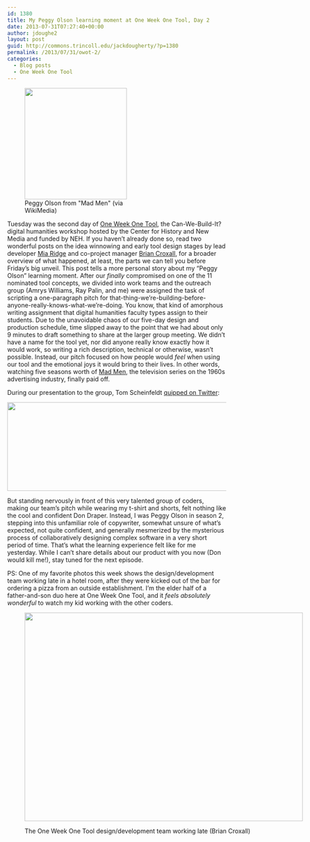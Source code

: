 ```yaml
---
id: 1380
title: My Peggy Olson learning moment at One Week One Tool, Day 2
date: 2013-07-31T07:27:40+00:00
author: jdoughe2
layout: post
guid: http://commons.trincoll.edu/jackdougherty/?p=1380
permalink: /2013/07/31/owot-2/
categories:
  - Blog posts
  - One Week One Tool
---
```

<figure style="width: 235px" class="wp-caption alignright"><img class=" " src="http://upload.wikimedia.org/wikipedia/en/3/36/Peggy_Olson_Wiki.jpg" alt="" width="235" height="256" /><figcaption class="wp-caption-text">Peggy Olson from "Mad Men" (via WikiMedia)</figcaption></figure> 

Tuesday was the second day of <a href="http://oneweekonetool.org/" target="_blank">One Week One Tool</a>, the Can-We-Build-It? digital humanities workshop hosted by the Center for History and New Media and funded by NEH. If you haven&#8217;t already done so, read two wonderful posts on the idea winnowing and early tool design stages by lead developer <a href="http://t.co/5wIt25vF2v" target="_blank">Mia Ridge</a> and co-project manager <a href="http://t.co/nQLkA4rL3Y" target="_blank">Brian Croxall</a>, for a broader overview of what happened, at least, the parts we can tell you before Friday&#8217;s big unveil. This post tells a more personal story about my &#8220;Peggy Olson&#8221; learning moment. After our _finally_ compromised on one of the 11 nominated tool concepts, we divided into work teams and the outreach group (Amrys Williams, Ray Palin, and me) were assigned the task of scripting a one-paragraph pitch for that-thing-we&#8217;re-building-before-anyone-really-knows-what-we&#8217;re-doing. You know, that kind of amorphous writing assignment that digital humanities faculty types assign to their students. Due to the unavoidable chaos of our five-day design and production schedule, time slipped away to the point that we had about only 9 minutes to draft something to share at the larger group meeting. We didn&#8217;t have a name for the tool yet, nor did anyone really know exactly how it would work, so writing a rich description, technical or otherwise, wasn&#8217;t possible. Instead, our pitch focused on how people would _feel_ when using our tool and the emotional joys it would bring to their lives. In other words, watching five seasons worth of <a href="http://en.wikipedia.org/wiki/Mad_Men" target="_blank">Mad Men</a>, the television series on the 1960s advertising industry, finally paid off.

During our presentation to the group, Tom Scheinfeldt <a href="https://twitter.com/foundhistory/status/362320040755855360" target="_blank">quipped on Twitter</a>:

[<img class="aligncenter size-full wp-image-1386" src="http://localhost/wordpress/wp-content/uploads/2013/07/Twitter-foundhistory-DonDraper.jpg" alt="" width="521" height="204" srcset="http://localhost/wordpress/wp-content/uploads/2013/07/Twitter-foundhistory-DonDraper.jpg 521w, http://localhost/wordpress/wp-content/uploads/2013/07/Twitter-foundhistory-DonDraper-300x117.jpg 300w" sizes="(max-width: 521px) 100vw, 521px" />](https://twitter.com/foundhistory/status/362320040755855360)

But standing nervously in front of this very talented group of coders, making our team&#8217;s pitch while wearing my t-shirt and shorts, felt nothing like the cool and confident Don Draper. Instead, I was Peggy Olson in season 2, stepping into this unfamiliar role of copywriter, somewhat unsure of what&#8217;s expected, not quite confident, and generally mesmerized by the mysterious process of collaboratively designing complex software in a very short period of time. That&#8217;s what the learning experience felt like for me yesterday. While I can&#8217;t share details about our product with you now (Don would kill me!), stay tuned for the next episode.

PS: One of my favorite photos this week shows the design/development team working late in a hotel room, after they were kicked out of the bar for ordering a pizza from an outside establishment. I&#8217;m the elder half of a father-and-son duo here at One Week One Tool, and it _feels absolutely wonderful_ to watch my kid working with the other coders.<figure id="attachment_1382" style="width: 640px" class="wp-caption aligncenter">

<a href="http://commons.trincoll.edu/jackdougherty/2013/07/31/owot-2/owot-dev-team-hotelroom/" rel="attachment wp-att-1382"><img class="size-large wp-image-1382" src="http://commons.trincoll.edu/jackdougherty/files/2013/07/owot-dev-team-hotelroom-640x480.jpg" alt="" width="640" height="480" /></a><figcaption class="wp-caption-text">The One Week One Tool design/development team working late (Brian Croxall)</figcaption></figure>